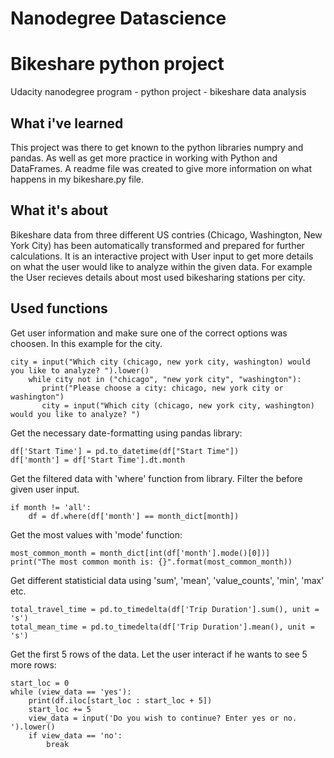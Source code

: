 # Nanodegree Datascience
# Bikeshare python project
Udacity nanodegree program - python project - bikeshare data analysis

## What i've learned
This project was there to get known to the python libraries numpry and pandas. As well as get more practice in working with Python and DataFrames. A readme file was created to give more information on what happens in my bikeshare.py file.

## What it's about
Bikeshare data from three different US contries (Chicago, Washington, New York City) has been automatically transformed and prepared for further calculations. It is an interactive project with User input to get more details on what the user would like to analyze within the given data. For example the User recieves details about most used bikesharing stations per city.

## Used functions
Get user information and make sure one of the correct options was choosen. In this example for the city.
```
city = input("Which city (chicago, new york city, washington) would you like to analyze? ").lower()
    while city not in ("chicago", "new york city", "washington"):
       print("Please choose a city: chicago, new york city or washington")
       city = input("Which city (chicago, new york city, washington) would you like to analyze? ")
```

Get the necessary date-formatting using pandas library:
```
df['Start Time'] = pd.to_datetime(df["Start Time"])
df['month'] = df['Start Time'].dt.month
````
Get the filtered data with 'where' function from library. Filter the before given user input.
```
if month != 'all':
    df = df.where(df['month'] == month_dict[month])
```

Get the most values with 'mode' function:
```
most_common_month = month_dict[int(df['month'].mode()[0])]
print("The most common month is: {}".format(most_common_month))
```

Get different statisticial data using 'sum', 'mean', 'value_counts', 'min', 'max' etc.
```
total_travel_time = pd.to_timedelta(df['Trip Duration'].sum(), unit = 's')
total_mean_time = pd.to_timedelta(df['Trip Duration'].mean(), unit = 's')
```

Get the first 5 rows of the data. Let the user interact if he wants to see 5 more rows:
```
start_loc = 0
while (view_data == 'yes'):
    print(df.iloc[start_loc : start_loc + 5])
    start_loc += 5
    view_data = input('Do you wish to continue? Enter yes or no. ').lower()
    if view_data == 'no':
        break
```